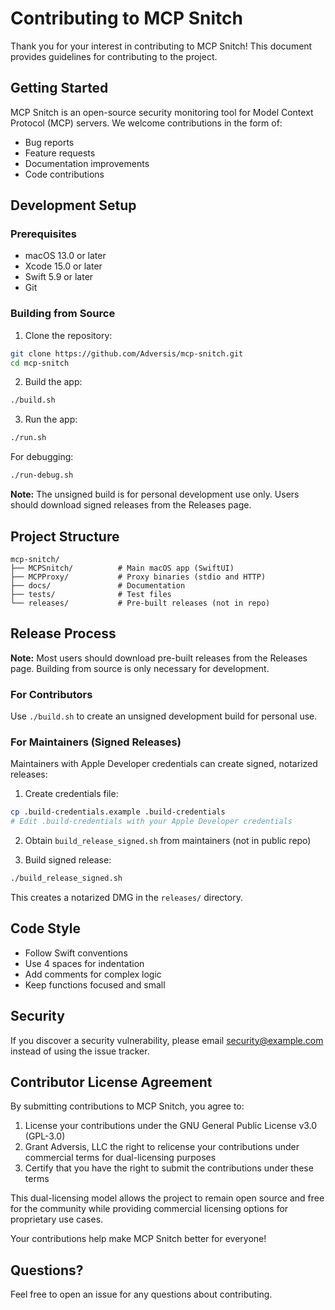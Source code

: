 # Contributing to MCP Snitch

Thank you for your interest in contributing to MCP Snitch! This document provides guidelines for contributing to the project.

## Getting Started

MCP Snitch is an open-source security monitoring tool for Model Context Protocol (MCP) servers. We welcome contributions in the form of:

- Bug reports
- Feature requests
- Documentation improvements
- Code contributions

## Development Setup

### Prerequisites

- macOS 13.0 or later
- Xcode 15.0 or later
- Swift 5.9 or later
- Git

### Building from Source

1. Clone the repository:
```bash
git clone https://github.com/Adversis/mcp-snitch.git
cd mcp-snitch
```

2. Build the app:
```bash
./build.sh
```

3. Run the app:
```bash
./run.sh
```

For debugging:
```bash
./run-debug.sh
```

**Note:** The unsigned build is for personal development use only. Users should download signed releases from the Releases page.

## Project Structure

```
mcp-snitch/
├── MCPSnitch/          # Main macOS app (SwiftUI)
├── MCPProxy/           # Proxy binaries (stdio and HTTP)
├── docs/               # Documentation
├── tests/              # Test files
└── releases/           # Pre-built releases (not in repo)
```

## Release Process

**Note:** Most users should download pre-built releases from the Releases page. Building from source is only necessary for development.

### For Contributors

Use `./build.sh` to create an unsigned development build for personal use.

### For Maintainers (Signed Releases)

Maintainers with Apple Developer credentials can create signed, notarized releases:

1. Create credentials file:
```bash
cp .build-credentials.example .build-credentials
# Edit .build-credentials with your Apple Developer credentials
```

2. Obtain `build_release_signed.sh` from maintainers (not in public repo)

3. Build signed release:
```bash
./build_release_signed.sh
```

This creates a notarized DMG in the `releases/` directory.

## Code Style

- Follow Swift conventions
- Use 4 spaces for indentation
- Add comments for complex logic
- Keep functions focused and small

## Security

If you discover a security vulnerability, please email security@example.com instead of using the issue tracker.

## Contributor License Agreement

By submitting contributions to MCP Snitch, you agree to:

1. License your contributions under the GNU General Public License v3.0 (GPL-3.0)
2. Grant Adversis, LLC the right to relicense your contributions under commercial terms for dual-licensing purposes
3. Certify that you have the right to submit the contributions under these terms

This dual-licensing model allows the project to remain open source and free for the community while providing commercial licensing options for proprietary use cases.

Your contributions help make MCP Snitch better for everyone!

## Questions?

Feel free to open an issue for any questions about contributing.
